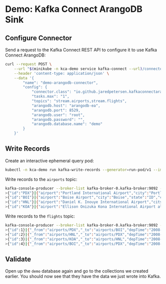 # Demo: Kafka Connect ArangoDB Sink
## Configure Connector
Send a request to the Kafka Connect REST API to configure it to use Kafka Connect ArangoDB:
```bash
curl --request POST \
    --url "$(minikube -n kca-demo service kafka-connect --url)/connectors" \
    --header 'content-type: application/json' \
    --data '{
        "name": "demo-arangodb-connector",
        "config": {
            "connector.class": "io.github.jaredpetersen.kafkaconnectarangodb.sink.ArangoDbSinkConnector",
            "tasks.max": "1",
            "topics": "stream.airports,stream.flights",
            "arangodb.host": "arangodb-ea",
            "arangodb.port": 8529,
            "arangodb.user": "root",
            "arangodb.password": "",
            "arangodb.database.name": "demo"
        }
    }'
```

## Write Records
Create an interactive ephemeral query pod:
```bash
kubectl -n kca-demo run kafka-write-records --generator=run-pod/v1 --image confluentinc/cp-kafka:5.4.0 -it --rm --command /bin/bash
```

Write records to the `airports` topic:
```bash
kafka-console-producer --broker-list kafka-broker-0.kafka-broker:9092 --topic stream.airports --property "parse.key=true" --property "key.separator=|"
>{"id":"PDX"}|{"airport":"Portland International Airport","city":"Portland","state":"OR","country":"USA","lat":45.58872222,"long":-122.5975}
>{"id":"BOI"}|{"airport":"Boise Airport","city":"Boise","state":"ID","country":"USA","lat":43.56444444,"long":-116.2227778}
>{"id":"HNL"}|{"airport":"Daniel K. Inouye International Airport","city":"Honolulu","state":"HI","country":"USA","lat":21.31869111,"long":-157.9224072}
>{"id":"KOA"}|{"airport":"Ellison Onizuka Kona International Airport at Keāhole","city":"Kailua-Kona","state":"HI","country":"USA","lat":19.73876583,"long":-156.0456314}
```

Write records to the `flights` topic:
```bash
kafka-console-producer --broker-list kafka-broker-0.kafka-broker:9092 --topic stream.flights --property "parse.key=true" --property "key.separator=|"
>{"id":1}|{"_from":"airports/PDX","_to":"airports/BOI","depTime":"2008-01-01T21:26:00.000Z","arrTime":"2008-01-01T22:26:00.000Z","uniqueCarrier":"WN","flightNumber":2377,"tailNumber":"N663SW","distance":344}
>{"id":2}|{"_from":"airports/HNL","_to":"airports/PDX","depTime":"2008-01-13T00:16:00.000Z","arrTime":"2008-01-13T05:03:00.000Z","uniqueCarrier":"HA","flightNumber":26,"tailNumber":"N587HA","distance":2603}
>{"id":3}|{"_from":"airports/KOA","_to":"airports/HNL","depTime":"2008-01-15T16:08:00.000Z","arrTime":"2008-01-15T16:50:00.000Z","uniqueCarrier":"YV","flightNumber":1010,"tailNumber":"N693BR","distance":163}
>{"id":4}|{"_from":"airports/BOI","_to":"airports/PDX","depTime":"2008-01-16T02:03:00.000Z","arrTime":"2008-01-16T03:09:00.000Z","uniqueCarrier":"WN","flightNumber":1488,"tailNumber":"N242WN","distance":344}
```

## Validate
Open up the `demo` database again and go to the collections we created earlier. You should now see that they have the data we just wrote into Kafka.
